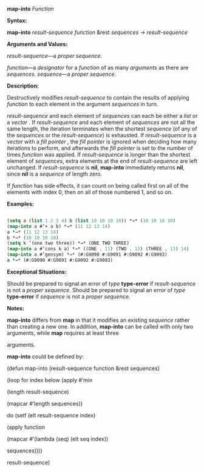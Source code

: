 **map-into** *Function* 



**Syntax:** 



**map-into** *result-sequence function* &amp;rest *sequences → result-sequence* 



**Arguments and Values:** 



*result-sequence*—a *proper sequence*. 



*function*—a *designator* for a *function* of as many *arguments* as there are *sequences*. *sequence*—a *proper sequence*. 



**Description:** 



Destructively modifies *result-sequence* to contain the results of applying *function* to each element in the argument *sequences* in turn. 



*result-sequence* and each element of *sequences* can each be either a *list* or a *vector* . If *result-sequence* and each element of *sequences* are not all the same length, the iteration terminates when the shortest *sequence* (of any of the *sequences* or the *result-sequence*) is exhausted. If *result-sequence* is a *vector* with a *fill pointer* , the *fill pointer* is ignored when deciding how many iterations to perform, and afterwards the *fill pointer* is set to the number of times *function* was applied. If *result-sequence* is longer than the shortest element of *sequences*, extra elements at the end of *result-sequence* are left unchanged. If *result-sequence* is **nil**, **map-into** immediately returns **nil**, since **nil** is a *sequence* of length zero. 



If *function* has side effects, it can count on being called first on all of the elements with index 0, then on all of those numbered 1, and so on. 



**Examples:**
```lisp
 
(setq a (list 1 2 3 4) b (list 10 10 10 10)) *→* (10 10 10 10) 
(map-into a #’+ a b) *→* (11 12 13 14) 
a *→* (11 12 13 14) 
b *→* (10 10 10 10) 
(setq k ’(one two three)) *→* (ONE TWO THREE) 
(map-into a #’cons k a) *→* ((ONE . 11) (TWO . 12) (THREE . 13) 14) 
(map-into a #’gensym) *→* (#:G9090 #:G9091 #:G9092 #:G9093) 
a *→* (#:G9090 #:G9091 #:G9092 #:G9093) 

```
**Exceptional Situations:** 



Should be prepared to signal an error of *type* **type-error** if *result-sequence* is not a *proper sequence*. Should be prepared to signal an error of *type* **type-error** if *sequence* is not a *proper sequence*. 



**Notes:** 



**map-into** differs from **map** in that it modifies an existing *sequence* rather than creating a new one. In addition, **map-into** can be called with only two arguments, while **map** requires at least three 







 



 



arguments. 



**map-into** could be defined by: 



(defun map-into (result-sequence function &amp;rest sequences) 



(loop for index below (apply #’min 



(length result-sequence) 



(mapcar #’length sequences)) 



do (setf (elt result-sequence index) 



(apply function 



(mapcar #’(lambda (seq) (elt seq index)) 



sequences)))) 



result-sequence) 



